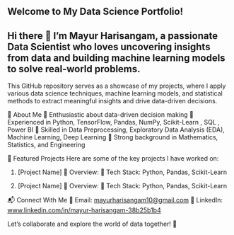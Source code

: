 ## Welcome to My Data Science Portfolio!
## Hi there 👋 I’m Mayur Harisangam, a passionate Data Scientist who loves uncovering insights from data and building machine learning models to solve real-world problems. 

This GitHub repository serves as a showcase of my projects, where I apply various data science techniques, machine learning models, and statistical methods to extract meaningful insights and drive data-driven decisions.

<!--
**IamMayur95/IamMayur95** is a ✨ _special_ ✨ repository because its `README.md` (this file) appears on your GitHub profile.

Here are some ideas to get you started:

- 🔭 I’m currently working on ...
- 🌱 I’m currently learning ...
- 👯 I’m looking to collaborate on ...
- 🤔 I’m looking for help with ...
- 💬 Ask me about ...
- 📫 How to reach me: ...
- 😄 Pronouns: ...
- ⚡ Fun fact: ...
-->

🚀 About Me
🔹 Enthusiastic about data-driven decision making
🔹 Experienced in Python, TensorFlow, Pandas, NumPy, Scikit-Learn , SQL , Power BI
🔹 Skilled in Data Preprocessing, Exploratory Data Analysis (EDA), Machine Learning, Deep Learning
🔹 Strong background in Mathematics, Statistics, and Engineering

📌 Featured Projects
Here are some of the key projects I have worked on:

1. [Project Name]
🔹 Overview:
🔹 Tech Stack: Python, Pandas, Scikit-Learn

2. [Project Name]
🔹 Overview: 
🔹 Tech Stack: Python, Pandas, Scikit-Learn

📬 Connect With Me
📧 Email: mayurharisangam10@gmail.com
🔗 LinkedIn: www.linkedin.com/in/mayur-harisangam-38b25b1b4

Let’s collaborate and explore the world of data together! 🚀
